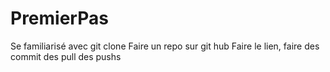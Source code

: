 # PremierPas
Se familiarisé avec git clone
Faire un repo sur git hub
Faire le lien, faire des commit des pull des pushs
